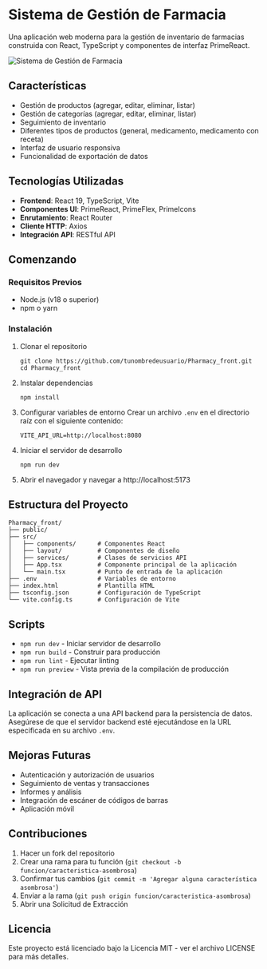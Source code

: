 # Sistema de Gestión de Farmacia

Una aplicación web moderna para la gestión de inventario de farmacias construida con React, TypeScript y componentes de interfaz PrimeReact.

![Sistema de Gestión de Farmacia](https://on-demand-app.com/asset-ondemand/images/pharmacy_delivery_solution/hero_img.webp)

## Características

- Gestión de productos (agregar, editar, eliminar, listar)
- Gestión de categorías (agregar, editar, eliminar, listar)
- Seguimiento de inventario
- Diferentes tipos de productos (general, medicamento, medicamento con receta)
- Interfaz de usuario responsiva
- Funcionalidad de exportación de datos

## Tecnologías Utilizadas

- **Frontend**: React 19, TypeScript, Vite
- **Componentes UI**: PrimeReact, PrimeFlex, PrimeIcons
- **Enrutamiento**: React Router
- **Cliente HTTP**: Axios
- **Integración API**: RESTful API

## Comenzando

### Requisitos Previos

- Node.js (v18 o superior)
- npm o yarn

### Instalación

1. Clonar el repositorio
   ```
   git clone https://github.com/tunombredeusuario/Pharmacy_front.git
   cd Pharmacy_front
   ```

2. Instalar dependencias
   ```
   npm install
   ```

3. Configurar variables de entorno
   Crear un archivo `.env` en el directorio raíz con el siguiente contenido:
   ```
   VITE_API_URL=http://localhost:8080
   ```

4. Iniciar el servidor de desarrollo
   ```
   npm run dev
   ```

5. Abrir el navegador y navegar a http://localhost:5173

## Estructura del Proyecto

```
Pharmacy_front/
├── public/
├── src/
│   ├── components/      # Componentes React
│   ├── layout/          # Componentes de diseño
│   ├── services/        # Clases de servicios API
│   ├── App.tsx          # Componente principal de la aplicación
│   └── main.tsx         # Punto de entrada de la aplicación
├── .env                 # Variables de entorno
├── index.html           # Plantilla HTML
├── tsconfig.json        # Configuración de TypeScript
└── vite.config.ts       # Configuración de Vite
```

## Scripts

- `npm run dev` - Iniciar servidor de desarrollo
- `npm run build` - Construir para producción
- `npm run lint` - Ejecutar linting
- `npm run preview` - Vista previa de la compilación de producción

## Integración de API

La aplicación se conecta a una API backend para la persistencia de datos. Asegúrese de que el servidor backend esté ejecutándose en la URL especificada en su archivo `.env`.

## Mejoras Futuras

- Autenticación y autorización de usuarios
- Seguimiento de ventas y transacciones
- Informes y análisis
- Integración de escáner de códigos de barras
- Aplicación móvil

## Contribuciones

1. Hacer un fork del repositorio
2. Crear una rama para tu función (`git checkout -b funcion/caracteristica-asombrosa`)
3. Confirmar tus cambios (`git commit -m 'Agregar alguna característica asombrosa'`)
4. Enviar a la rama (`git push origin funcion/caracteristica-asombrosa`)
5. Abrir una Solicitud de Extracción

## Licencia

Este proyecto está licenciado bajo la Licencia MIT - ver el archivo LICENSE para más detalles.
